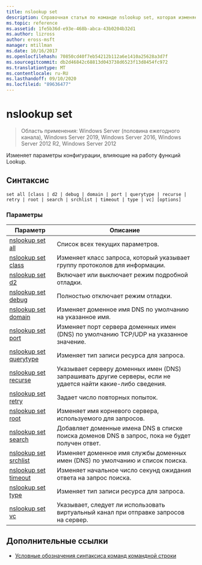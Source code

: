 ```yaml
---
title: nslookup set
description: Справочная статья по команде nslookup set, которая изменяет параметры конфигурации, влияющие на поведение уточняющих запросов.
ms.topic: reference
ms.assetid: 1fe5b36d-e93e-468b-abca-43b0204b32d1
ms.author: lizross
author: eross-msft
manager: mtillman
ms.date: 10/16/2017
ms.openlocfilehash: 70850cd40f7eb54212b112a6e1410a25628a3d7f
ms.sourcegitcommit: db2d46842c68813d043738d6523f13d8454fc972
ms.translationtype: MT
ms.contentlocale: ru-RU
ms.lasthandoff: 09/10/2020
ms.locfileid: "89636477"
---
```

# <a name="nslookup-set"></a>nslookup set

> Область применения: Windows Server (половина ежегодного канала), Windows Server 2019, Windows Server 2016, Windows Server 2012 R2, Windows Server 2012

Изменяет параметры конфигурации, влияющие на работу функций Lookup.

## <a name="syntax"></a>Синтаксис

```
set all [class | d2 | debug | domain | port | querytype | recurse | retry | root | search | srchlist | timeout | type | vc] [options]
```

### <a name="parameters"></a>Параметры

| Параметр | Описание |
| --------- | ----------- |
| [nslookup set all](nslookup-set-all.md) | Список всех текущих параметров. |
| [nslookup set class](nslookup-set-class.md) | Изменяет класс запроса, который указывает группу протоколов для информации. |
| [nslookup set d2](nslookup-set-d2.md) | Включает или выключает режим подробной отладки. |
| [nslookup set debug](nslookup-set-debug.md) | Полностью отключает режим отладки. |
| [nslookup set domain](nslookup-set-domain.md) | Изменяет доменное имя DNS по умолчанию на указанное имя. |
| [nslookup set port](nslookup-set-port.md) | Изменяет порт сервера доменных имен (DNS) по умолчанию TCP/UDP на указанное значение.
| [nslookup set querytype](nslookup-set-querytype.md) | Изменяет тип записи ресурса для запроса. |
| [nslookup set recurse](nslookup-set-recurse.md) | Указывает серверу доменных имен (DNS) запрашивать другие серверы, если не удается найти какие-либо сведения. |
| [nslookup set retry](nslookup-set-retry.md) | Задает число повторных попыток. |
| [nslookup set root](nslookup-set-root.md) | Изменяет имя корневого сервера, используемого для запросов. |
| [nslookup set search](nslookup-set-search.md) | Добавляет доменные имена DNS в списке поиска доменов DNS в запрос, пока не будет получен ответ. |
| [nslookup set srchlist](nslookup-set-srchlist.md) | Изменяет доменное имя службы доменных имен (DNS) по умолчанию и список поиска. |
| [nslookup set timeout](nslookup-set-timeout.md) | Изменяет начальное число секунд ожидания ответа на запрос поиска. |
| [nslookup set type](nslookup-set-type.md) | Изменяет тип записи ресурса для запроса. |
| [nslookup set vc](nslookup-set-vc.md) | Указывает, следует ли использовать виртуальный канал при отправке запросов на сервер. |

## <a name="additional-references"></a>Дополнительные ссылки

- [Условные обозначения синтаксиса команд командной строки](command-line-syntax-key.md)
